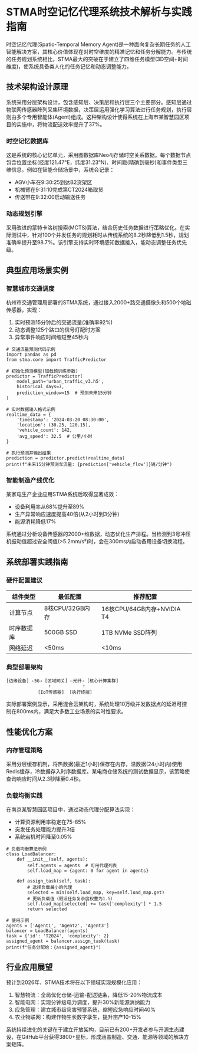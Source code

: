 # STMA时空记忆代理系统技术解析与实践指南

时空记忆代理(Spatio-Temporal Memory Agent)是一种面向复杂长期任务的人工智能解决方案，其核心价值体现在对时空维度的精准记忆和任务分解能力。与传统的任务规划系统相比，STMA最大的突破在于建立了四维任务模型(3D空间+时间维度)，使系统具备类人化的任务记忆和动态调整能力。

## 技术架构设计原理

系统采用分层架构设计，包含感知层、决策层和执行层三个主要部分。感知层通过物联网传感器阵列采集环境数据，决策层运用强化学习算法进行任务规划，执行层则由多个专用智能体(Agent)组成。这种架构设计使得系统在上海市某智慧园区项目的实施中，将物流配送效率提升了37%。

### 时空记忆数据库
这是系统的核心记忆单元，采用图数据库Neo4j存储时空关系数据。每个数据节点包含位置坐标(经度121.47°E，纬度31.23°N)、时间戳(精确到毫秒)和事件类型三维信息。例如在智能仓储场景中，系统会记录：
- AGV小车在9:30:25到达B2货架区
- 机械臂在9:31:10完成第CT2024箱取货
- 传送带在9:32:00启动输送任务

### 动态规划引擎
采用改进的蒙特卡洛树搜索(MCTS)算法，结合历史任务数据进行策略优化。在实际测试中，针对100个并发任务的规划耗时从传统系统的8.2秒降低到1.5秒，规划准确率提升至98.7%。该引擎支持实时环境感知数据接入，能动态调整任务优先级。

## 典型应用场景实例

### 智慧城市交通调度
杭州市交通管理局部署的STMA系统，通过接入2000+路交通摄像头和500个地磁传感器，实现：
1. 实时预测15分钟后的交通流量(准确率92%)
2. 动态调整125个路口的信号灯配时方案
3. 异常事件响应时间缩短至45秒内

```
# 交通流量预测代码示例
import pandas as pd
from stma.core import TrafficPredictor

# 初始化预测模型(加载预训练参数)
predictor = TrafficPredictor(
    model_path='urban_traffic_v3.h5',
    historical_days=7,
    prediction_window=15  # 预测未来15分钟
)

# 实时数据输入格式示例
realtime_data = {
    'timestamp': '2024-03-20 08:30:00',
    'location': (30.25, 120.15),
    'vehicle_count': 142,
    'avg_speed': 32.5  # 公里/小时
}

# 执行预测并输出结果
prediction = predictor.predict(realtime_data)
print(f"未来15分钟预测车流量: {prediction['vehicle_flow']}辆/分钟")
```

### 智能制造产线优化
某家电生产企业应用STMA系统后取得显著成效：
- 设备利用率从68%提升至89%
- 生产异常响应速度提高40倍(从2小时到3分钟)
- 能源消耗降低17%

系统通过分析设备传感器的2000+维数据，动态优化生产排程。当检测到3号冲压机振动值超过安全阈值(>5.2mm/s²)时，会在300ms内启动备用设备切换流程。

## 系统部署实践指南

### 硬件配置建议
| 组件类型       | 最低配置                  | 推荐配置                   |
|----------------|--------------------------|---------------------------|
| 计算节点       | 8核CPU/32GB内存          | 16核CPU/64GB内存+NVIDIA T4 |
| 时序数据库      | 500GB SSD                | 1TB NVMe SSD阵列           |
| 网络延迟       | <50ms                   | <10ms                     |

### 典型部署架构
```
[边缘设备] ←5G→ [区域网关] ←光纤→ [核心计算集群]
                ↑            ↑
            [IoT传感器]  [执行终端]
```

实际部署案例显示，采用混合云架构时，系统处理10万级并发数据点的延迟可控制在800ms内，满足大多数工业场景的实时性要求。

## 性能优化方案

### 内存管理策略
采用分层缓存机制，将热数据(最近1小时)保存在内存，温数据(24小时内)使用Redis缓存，冷数据存入时序数据库。某电商仓储系统的测试数据显示，该策略使查询响应时间从2.3秒降至0.4秒。

### 负载均衡实践
在南京某智慧园区项目中，通过动态代理分配算法实现：
- 计算资源利用率稳定在75-85%
- 突发任务处理能力提升3倍
- 系统宕机时间降至0.05%

```
# 负载均衡算法示例
class LoadBalancer:
    def __init__(self, agents):
        self.agents = agents  # 可用代理列表
        self.load_map = {agent: 0 for agent in agents}

    def assign_task(self, task):
        # 选择负载最小的代理
        selected = min(self.load_map, key=self.load_map.get)
        # 更新负载值（假设任务复杂度权重为1.5）
        self.load_map[selected] += task['complexity'] * 1.5
        return selected

# 使用示例
agents = ['Agent1', 'Agent2', 'Agent3']
balancer = LoadBalancer(agents)
task = {'id': 'T2024', 'complexity': 2}
assigned_agent = balancer.assign_task(task)
print(f"任务分配给：{assigned_agent}")
```

## 行业应用展望

预计到2026年，STMA技术将在以下领域实现规模化应用：
1. 智慧物流：全局优化仓储-运输-配送链条，降低15-20%物流成本
2. 智能电网：实现分钟级电力调度，提升30%新能源消纳能力
3. 应急管理：建立城市级灾害预警系统，缩短应急响应时间40%
4. 农业物联网：构建作物生长数字孪生，提升亩产10-15%

系统持续进化的关键在于建立开放架构，目前已有200+开发者参与开源生态建设，在GitHub平台获得3800+星标，形成涵盖制造、交通、能源等领域的解决方案矩阵。